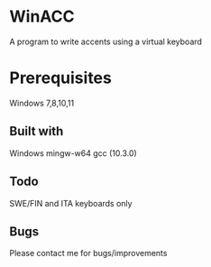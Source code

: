 # WinACC
A program to write accents using a virtual keyboard

# Prerequisites
Windows 7,8,10,11<BR>

## Built with
Windows mingw-w64 gcc (10.3.0)<BR>

## Todo
SWE/FIN and ITA keyboards only

## Bugs
Please contact me for bugs/improvements
